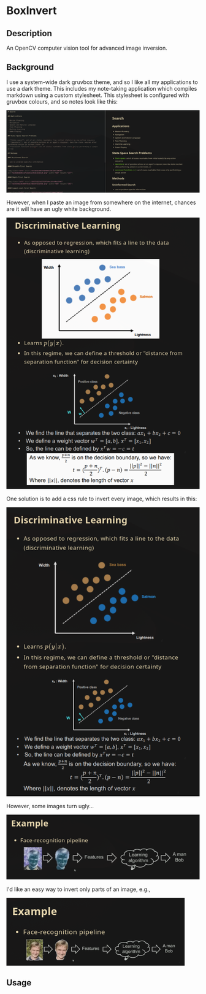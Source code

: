 # BoxInvert

## Description
An OpenCV computer vision tool for advanced image inversion.

## Background
I use a system-wide dark gruvbox theme, and so I like all my applications to use a dark theme. This includes my note-taking application which compiles markdown using a custom stylesheet. This stylesheet is configured with gruvbox colours, and so notes look like this:

![markdown viewer](screenshots/md-viewer.png)

However, when I paste an image from somewhere on the internet, chances are it will have an ugly white background.

![markdown viewer](screenshots/ugly-white-bg.png)

One solution is to add a css rule to invert every image, which results in this:

![markdown viewer](screenshots/basic-invert.png)

However, some images turn ugly...

![markdown viewer](screenshots/bad-invert.png)

I'd like an easy way to invert only parts of an image, e.g.,

![markdown viewer](screenshots/good-invert.png)

## Usage
